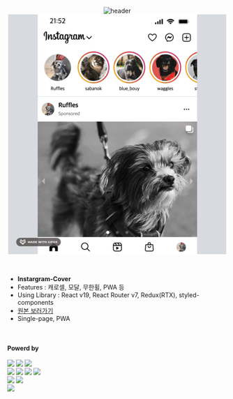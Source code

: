 <div align="center">

  ![header](https://capsule-render.vercel.app/api?type=waving&color=4078c0&height=180&section=header&text=Instagram-cover&fontSize=45&animation=fadeIn&fontAlignY=38&desc=yonghun16&descAlignY=55&descAlign=85)
  <a href="https://insta33234.netlify.app/"><img src="https://github.com/yonghun16/instagram-cover/blob/main/preview.gif?raw=true" width=500px /></a>
	
</div>

</br>

<ul>
  <li>
    <b>Instargram-Cover</b>
  </li>
  <li>
    Features : 캐로셀, 모달, 무한휠, PWA 등
  </li>
  <li>
    Using Library : React v19, React Router v7, Redux(RTX), styled-components
  </li>
  	<li>
		<a href="https://github.com/yonghun16/instagram-cover/blob/main/original.png">원본 보러가기</a>
	</li>
  <li>
	Single-page, PWA
  </li>
</ul>

</br>

<h4>Powerd by</h4>
<div>
  <!-- HTML --><a href="https://html.spec.whatwg.org/"><img src="https://img.shields.io/badge/HTML5-E34F26?style=flat&logo=HTML5&logoColor=white" /></a>
  <!-- CSS --><a href="https://www.w3.org/Style/CSS/"><img src="https://img.shields.io/badge/CSS3-1572B6?style=flat&logo=CSS3&logoColor=white" /></a>
  <!-- JavaScript --><a href="https://www.ecma-international.org/"><img src="https://img.shields.io/badge/JavaScript-F7DF1E?style=flat&logo=JavaScript&logoColor=white" /></a>
  <br />
  <!-- React --><a href="https://reactjs.org/"><img src="https://img.shields.io/badge/React-58B4CD?style=flat&logo=React&logoColor=white" /></a>
  <!-- Reducx --><a href="https://react-redux.js.org"><img src="https://img.shields.io/badge/Redux-764ABC?style=flat&logo=Redux&logoColor=white" /></a>
  <!-- Styled Components --><a href="https://styled-components.com/"><img src="https://img.shields.io/badge/styled%20components-DB7093?style=flat&logo=Styled%20Components&logoColor=white" /></a>
  <!-- Vite --><a href="https://vitejs.dev/"><img src="https://img.shields.io/badge/Vite-646CFF?style=flat&logo=Vite&logoColor=white" /></a>
  <br>
  <!-- Netlify --><a href="https://www.netlify.com/"><img src="https://img.shields.io/badge/netlify-1EC0B1?style=flat&logo=Netlify&logoColor=white" /></a>
  <!-- PWA --><a href="https://web.dev/progressive-web-apps/"><img src="https://img.shields.io/badge/PWA-5A0FC8?style=flat&logo=PWA&logoColor=white" /></a>
  <br>
  <!-- Vim --><a href="https://www.vim.org"><img src="https://img.shields.io/badge/Vim-019733?style=flat&logo=vim&logoColor=white" /></a>
</div>
